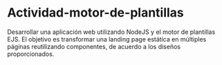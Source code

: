 # Actividad-motor-de-plantillas
Desarrollar una aplicación web utilizando NodeJS y el motor de plantillas EJS. El objetivo es transformar una landing page estática en múltiples páginas reutilizando componentes, de acuerdo a los diseños proporcionados.
